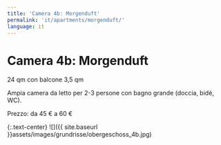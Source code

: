 ```yaml
---
title: 'Camera 4b: Morgenduft'
permalink: 'it/apartments/morgenduft/'
language: it
---
```


# Camera 4b: Morgenduft

24 qm con balcone 3,5 qm

Ampia camera da letto per 2-3 persone con bagno grande (doccia, bidè, WC).

Prezzo: da 45 € a 60 €

{:.text-center}
![]({{ site.baseurl }}assets/images/grundrisse/obergeschoss_4b.jpg)